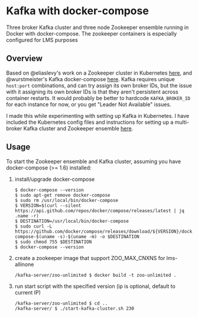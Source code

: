 # Kafka with docker-compose

Three broker Kafka cluster and three node Zookeeper ensemble running in Docker with docker-compose.
The zookeeper containers is especially configured for LMS purposes

## Overview

Based on @eliaslevy's work on a Zookeeper cluster in Kubernetes [here](https://github.com/eliaslevy/docker-zookeeper), and @wurstmeister's Kafka docker-compose [here](https://github.com/wurstmeister/kafka-docker).
Kafka requires unique `host:port` combinations, and can try assign its own broker IDs, but the issue with it assigning its own broker IDs is that they aren't persistent across container restarts. It would probably be better to hardcode `KAFKA_BROKER_ID` for each instance for now, or you get "Leader Not Available" issues.

I made this while experimenting with setting up Kafka in Kubernetes. I have included the Kubernetes config files and instructions for setting up a multi-broker Kafka cluster and Zookeeper ensemble [here](https://github.com/zoidbergwill/docker-compose-kafka/kubernetes/).

## Usage

To start the Zookeeper ensemble and Kafka cluster, assuming you have docker-compose (>= 1.6) installed:

1. install/upgrade docker-compose
    ```
    $ docker-compose --version
    $ sudo apt-get remove docker-compose
    $ sudo rm /usr/local/bin/docker-compose 
    $ VERSION=$(curl --silent https://api.github.com/repos/docker/compose/releases/latest | jq .name -r)
    $ DESTINATION=/usr/local/bin/docker-compose
    $ sudo curl -L https://github.com/docker/compose/releases/download/${VERSION}/docker-compose-$(uname -s)-$(uname -m) -o $DESTINATION
    $ sudo chmod 755 $DESTINATION
    $ docker-compose --version
    ```
    
2. create a zookeeper image that support ZOO_MAX_CNXNS for lms-allinone
    ```
    /kafka-server/zoo-unlimited $ docker build -t zoo-unlimited .
    ```
    
3. run start script with the specified version (ip is optional, default to current IP)
    ```
    /kafka-server/zoo-unlimited $ cd ..
    /kafka-server/ $ ./start-kafka-cluster.sh 230
    ```
    
